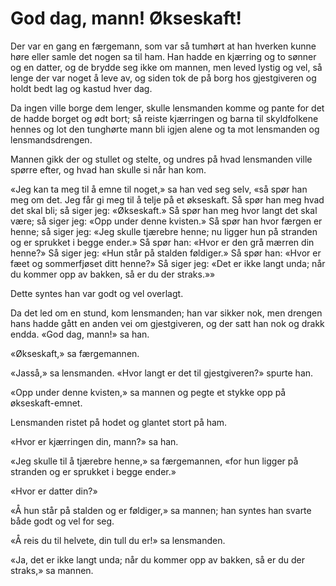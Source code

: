 # God dag, mann! Økseskaft!

Der var en gang en færgemann, som var så tumhørt at han hverken kunne høre eller samle det nogen sa til ham. Han hadde en kjærring og to sønner og en datter, og de brydde seg ikke om mannen, men leved lystig og vel, så lenge der var noget å leve av, og siden tok de på borg hos gjestgiveren og holdt bedt lag og kastud hver dag.

Da ingen ville borge dem lenger, skulle lensmanden komme og pante for det de hadde borget og ødt bort; så reiste kjærringen og barna til skyldfolkene hennes og lot den tunghørte mann bli igjen alene og ta mot lensmanden og lensmandsdrengen.

Mannen gikk der og stullet og stelte, og undres på hvad lensmanden ville spørre efter, og hvad han skulle si når han kom.

«Jeg kan ta meg til å emne til noget,» sa han ved seg selv, «så spør han meg om det. Jeg får gi meg til å telje på et økseskaft. Så spør han meg hvad det skal bli; så siger jeg: «Økseskaft.» Så spør han meg hvor langt det skal være; så siger jeg: «Opp under denne kvisten.» Så spør han hvor færgen er henne; så siger jeg: «Jeg skulle tjærebre henne; nu ligger hun på stranden og er sprukket i begge ender.» Så spør han: «Hvor er den grå mærren din henne?» Så siger jeg: «Hun står på stalden føldiger.» Så spør han: «Hvor er fæet og sommerfjøset ditt henne?» Så siger jeg: «Det er ikke langt unda; når du kommer opp av bakken, så er du der straks.»»

Dette syntes han var godt og vel overlagt.

Da det led om en stund, kom lensmanden; han var sikker nok, men drengen hans hadde gått en anden vei om gjestgiveren, og der satt han nok og drakk endda. «God dag, mann!» sa han.

«Økseskaft,» sa færgemannen.

«Jasså,» sa lensmanden. «Hvor langt er det til gjestgiveren?» spurte han.

«Opp under denne kvisten,» sa mannen og pegte et stykke opp på økseskaft-emnet.

Lensmanden ristet på hodet og glantet stort på ham.

«Hvor er kjærringen din, mann?» sa han.

«Jeg skulle til å tjærebre henne,» sa færgemannen, «for hun ligger på stranden og er sprukket i begge ender.»

«Hvor er datter din?»

«Å hun står på stalden og er føldiger,» sa mannen; han syntes han svarte både godt og vel for seg.

«Å reis du til helvete, din tull du er!» sa lensmanden.

«Ja, det er ikke langt unda; når du kommer opp av bakken, så er du der straks,» sa mannen.